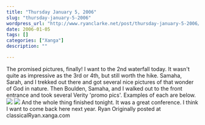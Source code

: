 ```yaml
---
title: "Thursday January 5, 2006"
slug: "thursday-january-5-2006"
wordpress_url: "http://www.ryanclarke.net/post/thursday-january-5-2006/"
date: 2006-01-05
tags: []
categories: ["Xanga"]
description: ""

---
```


The promised pictures, finally!
 I want to the 2nd waterfall today. It wasn't quite as impressive as the 3rd or 4th, but still worth the hike. Samaha, Sarah, and I trekked out there and got several nice pictures of that wonder of God in nature. Then Boulden, Samaha, and I walked out to the front entrance and took several Verity 'promo pics'. Examples of each are below.
 ![](http://img.photobucket.com/albums/v300/classicalRyan/The%20Wilds/At2ndWaterfall.jpg)
 ![](http://img.photobucket.com/albums/v300/classicalRyan/The%20Wilds/TheWildsSign.jpg)
 And the whole thing finished tonight. It was a great conference. I think I want to come back here next year.
 Ryan
Originally posted at classicalRyan.xanga.com

